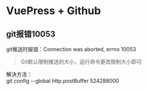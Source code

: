 # VuePress + Github
## git报错10053
git推送时报错：Connection was aborted, errno 10053  

>Git默认限制推送的大小，运行命令更改限制大小即可  

解决方法：  
    git config --global http.postBuffer 524288000  


